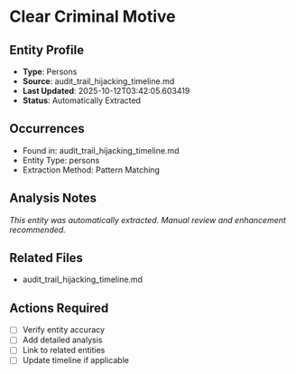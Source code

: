 # Clear Criminal Motive

## Entity Profile
- **Type**: Persons
- **Source**: audit_trail_hijacking_timeline.md
- **Last Updated**: 2025-10-12T03:42:05.603419
- **Status**: Automatically Extracted

## Occurrences
- Found in: audit_trail_hijacking_timeline.md
- Entity Type: persons
- Extraction Method: Pattern Matching

## Analysis Notes
*This entity was automatically extracted. Manual review and enhancement recommended.*

## Related Files
- audit_trail_hijacking_timeline.md

## Actions Required
- [ ] Verify entity accuracy
- [ ] Add detailed analysis
- [ ] Link to related entities
- [ ] Update timeline if applicable
